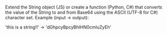 Extend the String object (JS) or create a function (Python, C#) that converts the value of the String to and from Base64 using the ASCII (UTF-8 for C#) character set.
Example (input -> output):

'this is a string!!' -> 'dGhpcyBpcyBhIHN0cmluZyEh'
